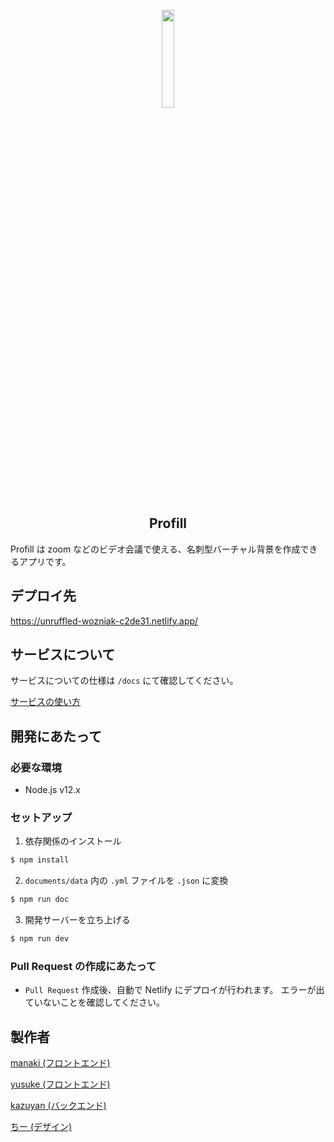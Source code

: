 <p align="center" >
  <img src="https://github.com/tamemoto/card-app/blob/master/assets/images/hero/Logo.svg" width="20%" height="20%" >
</p>

<h2 align="center"> Profill </h2>

Profill は zoom などのビデオ会議で使える、名刺型バーチャル背景を作成できるアプリです。

## デプロイ先

https://unruffled-wozniak-c2de31.netlify.app/

## サービスについて

サービスについての仕様は `/docs` にて確認してください。

[サービスの使い方](./docs/README.md)

## 開発にあたって

### 必要な環境

- Node.js v12.x

### セットアップ

1. 依存関係のインストール

```bash
$ npm install
```

2. `documents/data` 内の `.yml` ファイルを `.json` に変換

```bash
$ npm run doc
```

3. 開発サーバーを立ち上げる

```bash
$ npm run dev
```

### Pull Request の作成にあたって

- `Pull Request` 作成後、自動で Netlify にデプロイが行われます。
エラーが出ていないことを確認してください。
 
## 製作者

[manaki (フロントエンド)](https://github.com/manak1)

[yusuke (フロントエンド)](https://github.com/tamemoto)

[kazuyan (バックエンド)](https://github.com/kazuki-komori)

[ちー (デザイン)](https://github.com/chisakondo)
